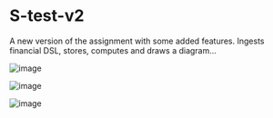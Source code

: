# S-test-v2
A new version of the assignment with some added features.
Ingests financial DSL, stores, computes and draws a diagram...

![image](https://user-images.githubusercontent.com/82216544/198837597-e68e3154-07f2-4ca0-9261-27e0a54680be.png)

![image](https://user-images.githubusercontent.com/82216544/198837613-2a76d8cf-864d-4cf0-be98-a093d552fcf6.png)

![image](https://user-images.githubusercontent.com/82216544/198837689-4cad3357-cfd2-428b-83ab-ec4cdb9664e6.png)


